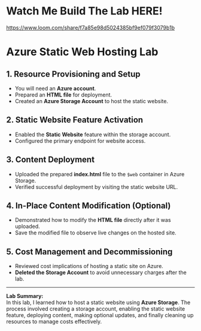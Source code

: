 # Watch Me Build The Lab HERE!
https://www.loom.com/share/f7a85e98d5024385bf9ef079f3079b1b

# Azure Static Web Hosting Lab

## 1. Resource Provisioning and Setup
- You will need an **Azure account**.
- Prepared an **HTML file** for deployment.
- Created an **Azure Storage Account** to host the static website.

## 2. Static Website Feature Activation
- Enabled the **Static Website** feature within the storage account.
- Configured the primary endpoint for website access.

## 3. Content Deployment
- Uploaded the prepared **index.html** file to the `$web` container in Azure Storage.
- Verified successful deployment by visiting the static website URL.

## 4. In-Place Content Modification (Optional)
- Demonstrated how to modify the **HTML file** directly after it was uploaded.
- Save the modified file to observe live changes on the hosted site.

## 5. Cost Management and Decommissioning
- Reviewed cost implications of hosting a static site on Azure.
- **Deleted the Storage Account** to avoid unnecessary charges after the lab.

---
**Lab Summary:**  
In this lab, I learned how to host a static website using **Azure Storage**. The process involved creating a storage account, enabling the static website feature, deploying content, making optional updates, and finally cleaning up resources to manage costs effectively.

